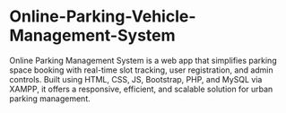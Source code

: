 # Online-Parking-Vehicle-Management-System
Online Parking Management System is a web app that simplifies parking space booking with real-time slot tracking, user registration, and admin controls. Built using HTML, CSS, JS, Bootstrap, PHP, and MySQL via XAMPP, it offers a responsive, efficient, and scalable solution for urban parking management.
